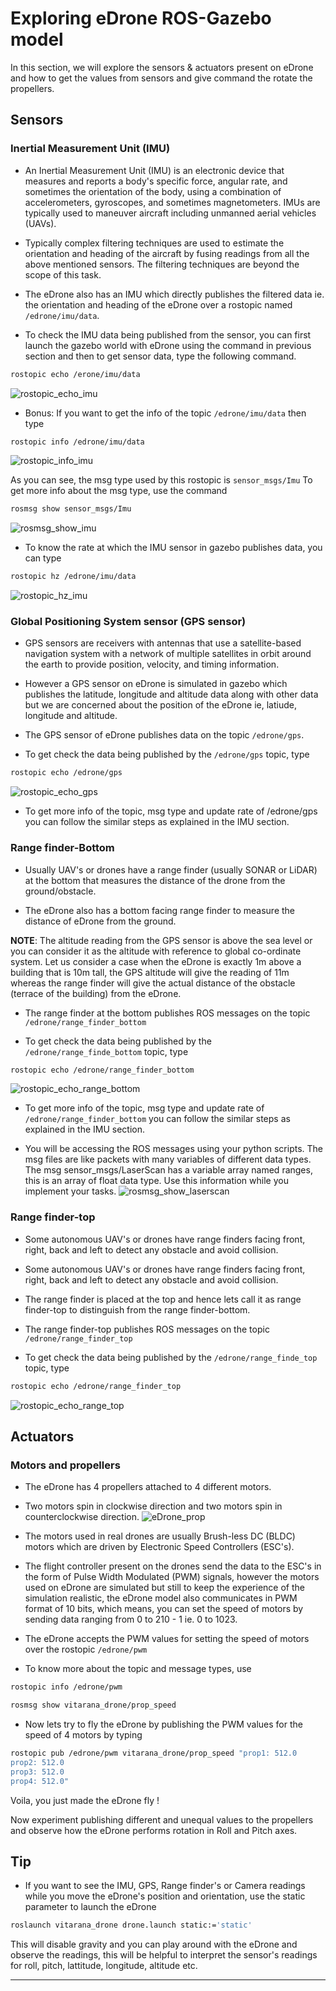 # Exploring eDrone ROS-Gazebo model

In this section, we will explore the sensors & actuators present on eDrone and how to get the values from sensors and give command the rotate the propellers.

## Sensors

### Inertial Measurement Unit (IMU)

  - An Inertial Measurement Unit (IMU) is an electronic device that measures and reports a body's specific force, angular rate, and sometimes the orientation of the body, using a combination of accelerometers, gyroscopes, and sometimes magnetometers. IMUs are typically used to maneuver aircraft including unmanned aerial vehicles (UAVs).

  - Typically complex filtering techniques are used to estimate the orientation and heading of the aircraft by fusing readings from all the above mentioned sensors. The filtering techniques are beyond the scope of this task.

  - The eDrone also has an IMU which directly publishes the filtered data ie. the orientation and heading of the eDrone over a rostopic named `/edrone/imu/data`.

  - To check the IMU data being published from the sensor, you can first launch the gazebo world with eDrone using the command in previous section and then to get sensor data, type the following command.

  ```bash
  rostopic echo /erone/imu/data
  ```
  ![rostopic_echo_imu](/rostopic_echo_imu.png)

  - Bonus: If you want to get the info of the topic `/edrone/imu/data` then type

  ```bash
  rostopic info /edrone/imu/data
  ```
  ![rostopic_info_imu](./rostopic_info_imu.png)

  As you can see, the msg type used by this rostopic is `sensor_msgs/Imu`
  To get more info about the msg type, use the command

  ```bash
  rosmsg show sensor_msgs/Imu
  ```
  ![rosmsg_show_imu](./rosmsg_show_imu.png)

  - To know the rate at which the IMU sensor in gazebo publishes data, you can type

  ```bash
  rostopic hz /edrone/imu/data
  ```
  ![rostopic_hz_imu](./rostopic_hz_imu.png)

### Global Positioning System sensor (GPS sensor)

  - GPS sensors are receivers with antennas that use a satellite-based navigation system with a network of multiple satellites in orbit around the earth to provide position, velocity, and timing information.

  - However a GPS sensor on eDrone is simulated in gazebo which publishes the latitude, longitude and altitude data along with other data but we are concerned about the position of the eDrone ie, latiude, longitude and altitude.

  - The GPS sensor of eDrone publishes data on the topic `/edrone/gps`.

  - To get check the data being published by the `/edrone/gps` topic, type

  ```bash
  rostopic echo /edrone/gps
  ```
  ![rostopic_echo_gps](./rostopic_echo_gps.png)

  - To get more info of the topic, msg type and update rate of /edrone/gps you can follow the similar steps as explained in the IMU section.

### Range finder-Bottom

  - Usually UAV's or drones have a range finder (usually SONAR or LiDAR) at the bottom that measures the distance of the drone from the ground/obstacle.

  - The eDrone also has a bottom facing range finder to measure the distance of eDrone from the ground.

  **NOTE**: The altitude reading from the GPS sensor is above the sea level or you can consider it as the altitude with reference to global co-ordinate system. Let us consider a case when the eDrone is exactly 1m above a building that is 10m tall, the GPS altitude will give the reading of 11m whereas the range finder will give the actual distance of the obstacle (terrace of the building) from the eDrone.

  - The range finder at the bottom publishes ROS messages on the topic `/edrone/range_finder_bottom`

  - To get check the data being published by the `/edrone/range_finde_bottom` topic, type

  ```bash
  rostopic echo /edrone/range_finder_bottom
  ```
  ![rostopic_echo_range_bottom](./rostopic_echo_range_bottom.png)

  - To get more info of the topic, msg type and update rate of `/edrone/range_finder_bottom` you can follow the similar steps as explained in the IMU section.

  - You will be accessing the ROS messages using your python scripts. The msg files are like packets with many variables of different data types. The msg sensor_msgs/LaserScan has a variable array named ranges, this is an array of float data type. Use this information while you implement your tasks.
  ![rosmsg_show_laserscan](./rosmsg_show_laserscan.png)

### Range finder-top

  - Some autonomous UAV's or drones have range finders facing front, right, back and left to detect any obstacle and avoid collision.

  - Some autonomous UAV's or drones have range finders facing front, right, back and left to detect any obstacle and avoid collision.

  - The range finder is placed at the top and hence lets call it as range finder-top to distinguish from the range finder-bottom.

  - The range finder-top publishes ROS messages on the topic `/edrone/range_finder_top`

  - To get check the data being published by the `/edrone/range_finde_top` topic, type

  ```bash
  rostopic echo /edrone/range_finder_top
  ```
  ![rostopic_echo_range_top](./rostopic_echo_range_top.png)

## Actuators

### Motors and propellers

  - The eDrone has 4 propellers attached to 4 different motors.

  - Two motors spin in clockwise direction and two motors spin in counterclockwise direction.
  ![eDrone_prop](./eDrone_prop.png)

  - The motors used in real drones are usually Brush-less DC (BLDC) motors which are driven by Electronic Speed Controllers (ESC's). 

  - The flight controller present on the drones send the data to the ESC's in the form of Pulse Width Modulated (PWM) signals, however the motors used on eDrone are simulated but still to keep the experience of the simulation realistic, the eDrone model also communicates in PWM format of 10 bits, which means, you can set the speed of motors by sending data ranging from 0 to 210 - 1 ie. 0 to 1023.

  - The eDrone accepts the PWM values for setting the speed of motors over the rostopic `/edrone/pwm`

  - To know more about the topic and message types, use 

  ```bash
  rostopic info /edrone/pwm
  ```

  ```bash
  rosmsg show vitarana_drone/prop_speed
  ```

  - Now lets try to fly the eDrone by publishing the PWM values for the speed of 4 motors by typing

  ```bash
  rostopic pub /edrone/pwm vitarana_drone/prop_speed "prop1: 512.0
prop2: 512.0
prop3: 512.0
prop4: 512.0" 
  ```
  Voila, you just made the eDrone fly ! 

  Now experiment publishing different and unequal values to the propellers and observe how the eDrone performs rotation in Roll and Pitch axes.

## Tip

  - If you want to see the IMU, GPS, Range finder's or Camera readings while you move the eDrone's position and orientation, use the static parameter to launch the eDrone

  ```bash
  roslaunch vitarana_drone drone.launch static:='static'
  ```

  This will disable gravity and you can play around with the eDrone and observe the readings, this will be helpful to interpret the sensor's readings for roll, pitch, lattitude, longitude, altitude etc.

<hr>